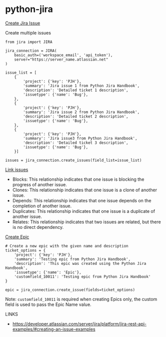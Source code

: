 # python-jira

[Create Jira Issue](https://pythonjira.com/create-a-jira-ticket-with-python/)

Create multiple issues
```
from jira import JIRA

jira_connection = JIRA(
    basic_auth=('workspace_email', 'api_token'),
    server="https://server_name.atlassian.net"
)

issue_list = [
    {
        'project': {'key': 'PJH'},
        'summary': 'Jira issue 1 from Python Jira Handbook',
        'description': 'Detailed ticket 1 description',
        'issuetype': {'name': 'Bug'},
    },
    {
        'project': {'key': 'PJH'},
        'summary': 'Jira issue 2 from Python Jira Handbook',
        'description': 'Detailed ticket 2 description',
        'issuetype': {'name': 'Bug'},
    },
    {
        'project': {'key': 'PJH'},
        'summary': 'Jira issue3 from Python Jira Handbook',
        'description': 'Detailed ticket 3 description',
        'issuetype': {'name': 'Bug'},
    }]

issues = jira_connection.create_issues(field_list=issue_list)
```


[Link issues](https://pythonjira.com/how-to-link-issues-on-jira-with-python/)

* Blocks: This relationship indicates that one issue is blocking the progress of another issue.
* Clones: This relationship indicates that one issue is a clone of another issue.
* Depends: This relationship indicates that one issue depends on the completion of another issue.
* Duplicates: This relationship indicates that one issue is a duplicate of another issue.
* Relates: This relationship indicates that two issues are related, but there is no direct dependency.


[Create Epic](https://pythonjira.com/how-to-create-epic-on-jira-with-python/)
```
# Create a new epic with the given name and description
ticket_options = {
    'project': {'key': 'PJH'},
    'summary': 'Testing epic from Python Jira Handbook',
    'description': 'This epic was created using the Python Jira Handbook',
    'issuetype': {'name': 'Epic'},
    'customfield_10011': 'Testing epic from Python Jira Handbook'
}

epic = jira_connection.create_issue(fields=ticket_options)
```
Note: ```customfield_10011``` is required when creating Epics only, the custom field is used to pass the Epic Name value. 


LINKS
* https://developer.atlassian.com/server/jira/platform/jira-rest-api-examples/#creating-an-issue-examples